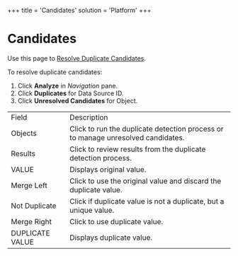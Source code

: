 +++
title = 'Candidates'
solution = 'Platform'
+++

# Candidates

<div class="use">

Use this page to [Resolve Duplicate
Candidates](../Use_Cases/Resolve_Duplicate_Candidates.htm).

</div>

To resolve duplicate candidates:

1.  Click **Analyze** in *Navigation* pane.
2.  Click **Duplicates** for Data Source ID.
3.  Click **Unresolved Candidates** for
Object.

|                 |                                                                                  |
| --------------- | -------------------------------------------------------------------------------- |
| Field           | Description                                                                      |
| Objects         | Click to run the duplicate detection process or to manage unresolved candidates. |
| Results         | Click to review results from the duplicate detection process.                    |
| VALUE           | Displays original value.                                                         |
| Merge Left      | Click to use the original value and discard the duplicate value.                 |
| Not Duplicate   | Click if duplicate value is not a duplicate, but a unique value.                 |
| Merge Right     | Click to use duplicate value.                                                    |
| DUPLICATE VALUE | Displays duplicate value.                                                        |
